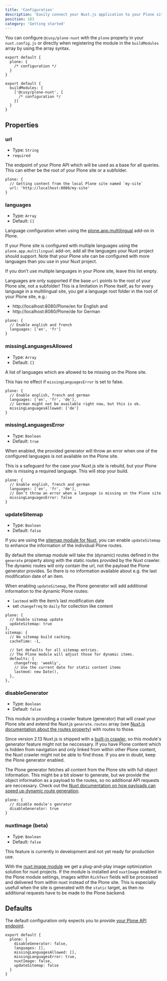 ```yaml
---
title: 'Configuration'
description: 'Easily connect your Nuxt.js application to your Plone site.'
position: 103
category: 'Getting started'
---
```


You can configure `@cusy/plone-nuxt` with the `plone` property in your `nuxt.config.js` or directly when registering the module in the `buildModules` array by using the array syntax.

<code-group>
  <code-block label="plone key" active>

```javascript[nuxt.config.js]
export default {
  plone: {
    /* configuration */
  }
}
```

  </code-block>
  <code-block label="buildModules array">

```javascript[nuxt.config.js]
export default {
  buildModules: {
    ['@cusy/plone-nuxt', {
      /* configuration */
    }]
  }
}
```

  </code-block>
</code-group>

## Properties

### url

- Type: `String`
- `required`

The endpoint of your Plone API which will be used as a base for all queries.
This can either be the root of your Plone site or a subfolder.

```javascript[nuxt.config.js]
plone: {
  // Getting content from the local Plone site named `my-site`
  url: 'http://localhost:8080/my-site'
}
```

### languages

- Type: `Array`
- Default: `[]`

Language configuration when using the [plone.app.multilingual](https://github.com/plone/plone.app.multilingual) add-on in Plone.

If your Plone site is configured with multiple languages using the `plone.app.multilingual` add-on, add all the languages your Nuxt project should support.
Note that your Plone site can be configured with more languages than you use in your Nuxt project.

If you don’t use multiple languages in your Plone site, leave this list empty.

<alert type="warning">

Languages are only supported if the base `url` points to the root of your Plone site, not a subfolder!
This is a limitation in Plone itself, as for every language in a multilingual site, you get a language root folder in the root of your Plone site, e.g.:

- http://localhost:8080/Plone/en for English and
- http://localhost:8080/Plone/de for German

</alert>

```javascript[nuxt.config.js]
plone: {
  // Enable english and french
  languages: ['en', 'fr']
}
```

### missingLanguagesAllowed

- Type: `Array`
- Default: `[]`

A list of languages which are allowed to be missing on the Plone site.

This has no effect if `missingLanguagesError` is set to false.

```javascript[nuxt.config.js]
plone: {
  // Enable english, french and german
  languages: ['en', 'fr', 'de'],
  // German might not be available right now, but this is ok.
  missingLanguagesAllowed: ['de']
}
```

### missingLanguagesError

- Type: `Boolean`
- Default: `true`

When enabled, the provided generator will throw an error when one of the configured languages is not available on the Plone site.

This is a safeguard for the case your Nuxt.js site is rebuild, but your Plone site is missing a required language. This will stop your build.

```javascript[nuxt.config.js]
plone: {
  // Enable english, french and german
  languages: ['en', 'fr', 'de'],
  // Don’t throw an error when a language is missing on the Plone site
  missingLanguagesError: false
}
```

### updateSitemap

- Type: `Boolean`
- Default: `false`

If you are using the [sitemap module for Nuxt](https://sitemap.nuxtjs.org/), you can enable `updateSitemap` to enhance the information of the individual Plone routes.

By default the sitemap module will take the (dynamic) routes defined in the `generate` property along with the static routes provided by the Nuxt crawler.
The dynamic routes will only contain the url, not the payload the Plone generator provides.
So there is no information available about e.g. the last modification date of an item.

When enabling `updateSitemap`, the Plone generator will add additional information to the dynamic Plone routes:

- `lastmod` with the item’s last modification date
- set `changefreq` to `daily` for collection like content

```javascript[nuxt.config.js]
plone: {
  // Enable sitemap update
  updateSitemap: true
},
sitemap: {
  // No sitemap build caching.
  cacheTime: -1,

  // Set defaults for all sitemap entries.
  // The Plone module will adjust those for dynamic items.
  defaults: {
    changefreq: 'weekly',
    // Use the current date for static content items
    lastmod: new Date(),
  },
},
```

### disableGenerator

- Type: `Boolean`
- Default: `false`

This module is providing a crawler feature (generator) that will crawl your Plone site and extend the Nuxt.js `generate.routes` array (see [Nuxt.js documentation about the routes property](https://nuxtjs.org/guides/configuration-glossary/configuration-generate#routes)) with routes to those.

Since version 2.13 Nuxt.js is shipped with a [built-in crawler](https://nuxtjs.org/guides/configuration-glossary/configuration-generate#crawler), so this module's generator feature might not be neccessary.
If you have Plone content which is hidden from navigation and only linked from within other Plone content, the Nuxt crawler might not be able to find those.
If you are in doubt, keep the Plone generator enabled.

<alert type="info">

The Plone generator fetches all content from the Plone site with full object information. This might be a bit slower to generate, but we provide the object information as a payload to the routes, so no additional API requests are neccessary.
Check out the [Nuxt documentation on how payloads can speed up dynamic route generation](https://nuxtjs.org/docs/configuration-glossary/configuration-generate#speeding-up-dynamic-route-generation-with-payload).

</alert>

```javascript[nuxt.config.js]
plone: {
  // disable module's genrator
  disableGenerator: true
}
```

### nuxtImage (beta)

- Type: `Boolean`
- Default: `false`

<alert type="warning">

This feature is currently in development and not yet ready for production use.

</alert>

With the [nuxt image module](https://image.nuxtjs.org/) we get a plug-and-play image optimization solution for nuxt projects.
If the module is installed and `nuxtImage` enabled in the Plone module settings, images within `RichText` fields will be processed and delivered from within nuxt instead of the Plone site.
This is especially usefull when the site is generated with the `static` target, as then no additional requests have to be made to the Plone backend.

## Defaults

The default configuration only expects you to provide [your Plone API endpoint](#url).

```javascript[nuxt.config.js]
export default {
  plone: {
    disableGenerator: false,
    languages: [],
    missingLanguagesAllowed: [],
    missingLanguagesError: true,
    nuxtImage: false,
    updateSitemap: false
  }
}
```
